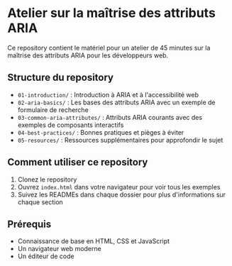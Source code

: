 # Atelier sur la maîtrise des attributs ARIA

Ce repository contient le matériel pour un atelier de 45 minutes sur la maîtrise des attributs ARIA pour les développeurs web.

## Structure du repository

- `01-introduction/` : Introduction à ARIA et à l'accessibilité web
- `02-aria-basics/` : Les bases des attributs ARIA avec un exemple de formulaire de recherche
- `03-common-aria-attributes/` : Attributs ARIA courants avec des exemples de composants interactifs
- `04-best-practices/` : Bonnes pratiques et pièges à éviter
- `05-resources/` : Ressources supplémentaires pour approfondir le sujet

## Comment utiliser ce repository

1. Clonez le repository
2. Ouvrez `index.html` dans votre navigateur pour voir tous les exemples
3. Suivez les READMEs dans chaque dossier pour plus d'informations sur chaque section

## Prérequis

- Connaissance de base en HTML, CSS et JavaScript
- Un navigateur web moderne
- Un éditeur de code
